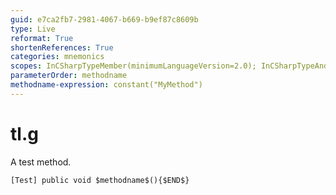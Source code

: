 ```yaml
---
guid: e7ca2fb7-2981-4067-b669-b9ef87c8609b
type: Live
reformat: True
shortenReferences: True
categories: mnemonics
scopes: InCSharpTypeMember(minimumLanguageVersion=2.0); InCSharpTypeAndNamespace(minimumLanguageVersion=2.0)
parameterOrder: methodname
methodname-expression: constant("MyMethod")
---
```


# tl.g

A test method.

```
[Test] public void $methodname$(){$END$}
```
